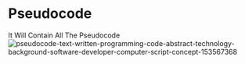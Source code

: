 # Pseudocode
It Will Contain All The Pseudocode 
![pseudocode-text-written-programming-code-abstract-technology-background-software-developer-computer-script-concept-153567368](https://user-images.githubusercontent.com/111337427/185745010-b613455f-3706-4555-b498-0e4fd046de12.jpg)
